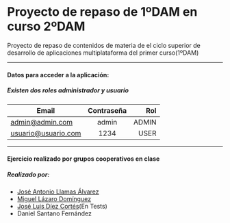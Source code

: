 # Proyecto de repaso de 1ºDAM en curso 2ºDAM
Proyecto de repaso de contenidos de materia de el ciclo superior de desarrollo de aplicaciones
multiplataforma del primer curso(1ºDAM)

***

#### Datos para acceder a la aplicación:

##### Existen dos roles administrador y usuario

| Email               | Contraseña    | Rol   |
| ------------------- |:-------------:| -----:|
| admin@admin.com     | admin         | ADMIN |
| usuario@usuario.com | 1234          | USER  |

***

#### Ejercicio realizado por grupos cooperativos en clase
##### Realizado por:
* [José Antonio Llamas Álvarez](https://github.com/jallamas "José Antonio Llamas perfil de GitHub")
* [Miguel Lázaro Domínguez](https://github.com/mlazarodominguez "Miguel Lázaro Domínguez perfil de GitHub")
* [José Luis Díez Cortés](https://github.com/joseluis10cortes "José Luis Díez Cortés perfil de GitHub")(En Tests)
* Daniel Santano Fernández
